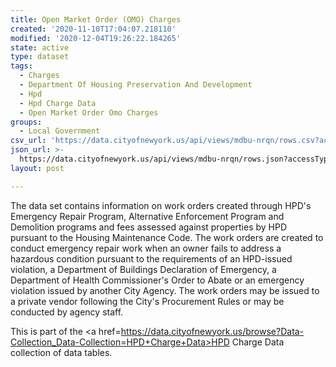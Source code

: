 ```yaml
---
title: Open Market Order (OMO) Charges
created: '2020-11-10T17:04:07.218110'
modified: '2020-12-04T19:26:22.184265'
state: active
type: dataset
tags:
  - Charges
  - Department Of Housing Preservation And Development
  - Hpd
  - Hpd Charge Data
  - Open Market Order Omo Charges
groups:
  - Local Government
csv_url: 'https://data.cityofnewyork.us/api/views/mdbu-nrqn/rows.csv?accessType=DOWNLOAD'
json_url: >-
  https://data.cityofnewyork.us/api/views/mdbu-nrqn/rows.json?accessType=DOWNLOAD
layout: post

---
```

The data set contains information on work orders created through HPD's Emergency Repair Program, Alternative Enforcement Program and Demolition programs and fees assessed against properties by HPD pursuant to the Housing Maintenance Code. The work orders are created to conduct emergency repair work when an owner fails to address a hazardous condition pursuant to the requirements of an HPD-issued violation, a Department of Buildings Declaration of Emergency, a Department of Health Commissioner's Order to Abate or an emergency violation issued by another City Agency. The work orders may be issued to a private vendor following the City's Procurement Rules or may be conducted by agency staff.

This is part of the <a href=https://data.cityofnewyork.us/browse?Data-Collection_Data-Collection=HPD+Charge+Data>HPD Charge Data collection of data tables.</a>
